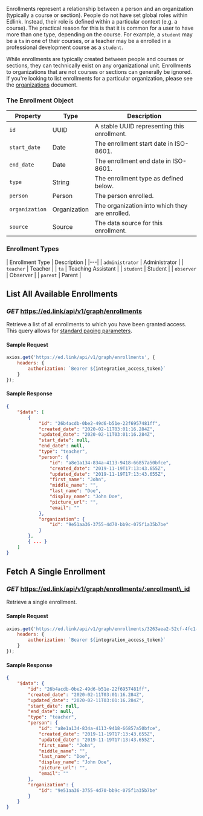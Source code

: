 Enrollments represent a relationship between a person and an organization (typically a course or section). People do not have set global roles within Edlink.
Instead, their role is defined within a particular context (e.g. a course). The practical reason for this is that it is common for a user to have more than one
type, depending on the course. For example, a `student` may be a `ta` in one of their courses, or a teacher may be a enrolled in a professional development course
as a `student`.

While enrollments are typically created between people and courses or sections, they can technically exist on any organizational unit. Enrollments to organizations that are not courses or sections can generally be ignored. If you're looking to list enrollments for a particular organization, please see the [organizations](/docs/graph/organizations) document.

### The Enrollment Object
| Property | Type | Description |
|---|---|---|
| `id` | UUID | A stable UUID representing this enrollment. |
| `start_date` | Date | The enrollment start date in ISO-8601. |
| `end_date` | Date | The enrollment end date in ISO-8601. |
| `type` | String | The enrollment type as defined below. |
| `person` | Person | The person enrolled. |
| `organization` | Organization | The organization into which they are enrolled. |
| `source` | Source | The data source for this enrollment. |

### Enrollment Types

| Enrollment Type | Description |
|---|
| `administrator` | Administrator |
| `teacher` | Teacher |
| `ta` | Teaching Assistant |
| `student` | Student |
| `observer` | Observer |
| `parent` | Parent |

## List All Available Enrollments
### *GET* https://ed.link/api/v1/graph/enrollments

Retrieve a list of all enrollments to which you have been granted access. This query allows for [standard paging parameters](/docs/graph/paginated-requests).

#### Sample Request

```javascript
axios.get('https://ed.link/api/v1/graph/enrollments', {
    headers: {
        authorization: `Bearer ${integration_access_token}`
    }
});
```

#### Sample Response

```json
{
    "$data": [
        {
            "id": "26b4acdb-0be2-49d6-b51e-22f6957481ff",
            "created_date": "2020-02-11T03:01:16.284Z",
            "updated_date": "2020-02-11T03:01:16.284Z",
            "start_date": null,
            "end_date": null,
            "type": "teacher",
            "person": {
                "id": "a8e1a134-834a-4113-9418-66857a50bfce",
                "created_date": "2019-11-19T17:13:43.655Z",
                "updated_date": "2019-11-19T17:13:43.655Z",
                "first_name": "John",
                "middle_name": "",
                "last_name": "Doe",
                "display_name": "John Doe",
                "picture_url": "",
                "email": ""
            },
            "organization": {
                "id": "9e51aa36-3755-4d70-bb9c-075f1a35b7be"
            }
        },
        { ... }
    ]
}
```

## Fetch A Single Enrollment
### *GET* https://ed.link/api/v1/graph/enrollments/:enrollment\_id

Retrieve a single enrollment.

#### Sample Request

```javascript
axios.get('https://ed.link/api/v1/graph/enrollments/3263aea2-52cf-4fc1-8a59-d4641ebfb206', {
    headers: {
        authorization: `Bearer ${integration_access_token}`
    }
});
```

#### Sample Response

```json
{
    "$data": {
        "id": "26b4acdb-0be2-49d6-b51e-22f6957481ff",
        "created_date": "2020-02-11T03:01:16.284Z",
        "updated_date": "2020-02-11T03:01:16.284Z",
        "start_date": null,
        "end_date": null,
        "type": "teacher",
        "person": {
            "id": "a8e1a134-834a-4113-9418-66857a50bfce",
            "created_date": "2019-11-19T17:13:43.655Z",
            "updated_date": "2019-11-19T17:13:43.655Z",
            "first_name": "John",
            "middle_name": "",
            "last_name": "Doe",
            "display_name": "John Doe",
            "picture_url": "",
            "email": ""
        },
        "organization": {
            "id": "9e51aa36-3755-4d70-bb9c-075f1a35b7be"
        }
    }
}
```

<!-- ### Create A Enrollment
#### Retrieve a single school to which you have been granted access.
`POST https://ed.link/api/v1/graph/enrollments/:enrollment_id`

Information

### Update A Enrollment
#### Update a single student or teacher enrollment.
`PUT https://ed.link/api/v1/graph/enrollments/:enrollment_id`

Information

### Delete A Enrollment
#### Remove a person from the course in which they are enrolled.
`DELETE https://ed.link/api/v1/graph/enrollments/:enrollment_id`

Information -->